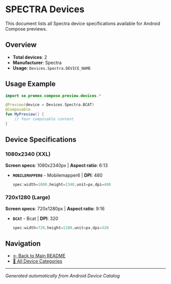 # SPECTRA Devices

This document lists all Spectra device specifications available for Android Compose previews.

## Overview

- **Total devices**: 2
- **Manufacturer**: Spectra
- **Usage**: `Devices.Spectra.DEVICE_NAME`

## Usage Example

```kotlin
import se.premex.compose.preview.devices.*

@Preview(device = Devices.Spectra.BCAT)
@Composable
fun MyPreview() {
    // Your composable content
}
```

## Device Specifications

### 1080x2340 (XXL)

**Screen specs**: 1080x2340px | **Aspect ratio**: 6:13

- **`MOBILEMAPPER6`** - Mobilemapper6 | **DPI**: 480
  ```kotlin
  spec:width=1080,height=2340,unit=px,dpi=480
  ```

### 720x1280 (Large)

**Screen specs**: 720x1280px | **Aspect ratio**: 9:16

- **`BCAT`** - Bcat | **DPI**: 320
  ```kotlin
  spec:width=720,height=1280,unit=px,dpi=320
  ```

## Navigation

- [← Back to Main README](../../README.md)
- [📱 All Device Categories](../README.md)

---
*Generated automatically from Android Device Catalog*
